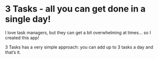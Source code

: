 # 3 Tasks - all you can get done in a single day!

I love task managers, but they can get a bit overwhelming at times… so I created this app!

3 Tasks has a very simple approach: you can add up to 3 tasks a day and that’s it.
